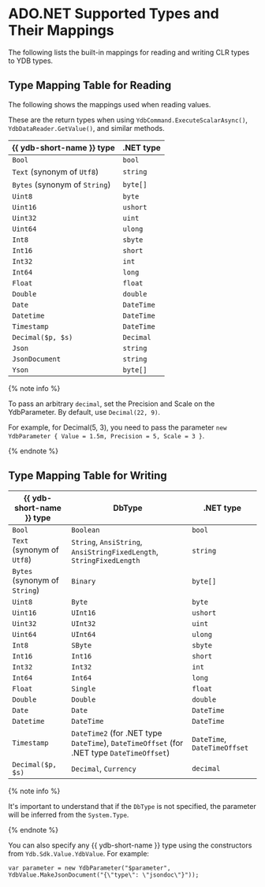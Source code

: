 # ADO.NET Supported Types and Their Mappings

The following lists the built-in mappings for reading and writing CLR types to YDB types.

## Type Mapping Table for Reading

The following shows the mappings used when reading values.

These are the return types when using `YdbCommand.ExecuteScalarAsync()`, `YdbDataReader.GetValue()`, and similar methods.

| {{ ydb-short-name }} type     | .NET type  |
|-------------------------------|------------|
| `Bool`                        | `bool`     |
| `Text` (synonym of `Utf8`)    | `string`   |
| `Bytes` (synonym of `String`) | `byte[]`   |
| `Uint8`                       | `byte`     |
| `Uint16`                      | `ushort`   |
| `Uint32`                      | `uint`     |
| `Uint64`                      | `ulong`    |
| `Int8`                        | `sbyte`    |
| `Int16`                       | `short`    |
| `Int32`                       | `int`      |
| `Int64`                       | `long`     |
| `Float`                       | `float`    |
| `Double`                      | `double`   |
| `Date`                        | `DateTime` |
| `Datetime`                    | `DateTime` |
| `Timestamp`                   | `DateTime` |
| `Decimal($p, $s)`             | `Decimal`  |
| `Json`                        | `string`   |
| `JsonDocument`                | `string`   |
| `Yson`                        | `byte[]`   |

{% note info %}

To pass an arbitrary `decimal`, set the Precision and Scale on the YdbParameter. By default, use `Decimal(22, 9)`.

For example, for Decimal(5, 3), you need to pass the parameter `new YdbParameter { Value = 1.5m, Precision = 5, Scale = 3 }`.

{% endnote %}

## Type Mapping Table for Writing

| {{ ydb-short-name }} type     | DbType                                                                                    | .NET type                    |
|-------------------------------|-------------------------------------------------------------------------------------------|------------------------------|
| `Bool`                        | `Boolean`                                                                                 | `bool`                       |
| `Text` (synonym of `Utf8`)    | `String`, `AnsiString`, `AnsiStringFixedLength`, `StringFixedLength`                      | `string`                     |
| `Bytes` (synonym of `String`) | `Binary`                                                                                  | `byte[]`                     |
| `Uint8`                       | `Byte`                                                                                    | `byte`                       |
| `Uint16`                      | `UInt16`                                                                                  | `ushort`                     |
| `Uint32`                      | `UInt32`                                                                                  | `uint`                       |
| `Uint64`                      | `UInt64`                                                                                  | `ulong`                      |
| `Int8`                        | `SByte`                                                                                   | `sbyte`                      |
| `Int16`                       | `Int16`                                                                                   | `short`                      |
| `Int32`                       | `Int32`                                                                                   | `int`                        |
| `Int64`                       | `Int64`                                                                                   | `long`                       |
| `Float`                       | `Single`                                                                                  | `float`                      |
| `Double`                      | `Double`                                                                                  | `double`                     |
| `Date`                        | `Date`                                                                                    | `DateTime`                   |
| `Datetime`                    | `DateTime`                                                                                | `DateTime`                   |
| `Timestamp`                   | `DateTime2` (for .NET type `DateTime`), `DateTimeOffset` (for .NET type `DateTimeOffset`) | `DateTime`, `DateTimeOffset` |
| `Decimal($p, $s)`             | `Decimal`, `Currency`                                                                     | `decimal`                    |

{% note info %}

It's important to understand that if the `DbType` is not specified, the parameter will be inferred from the `System.Type`.

{% endnote %}

You can also specify any {{ ydb-short-name }} type using the constructors from `Ydb.Sdk.Value.YdbValue`. For example:

```с#
var parameter = new YdbParameter("$parameter", YdbValue.MakeJsonDocument("{\"type\": \"jsondoc\"}")); 
```
